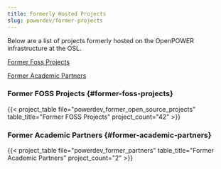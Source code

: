 ```yaml
---
title: Formerly Hosted Projects
slug: powerdev/former-projects
---
```


Below are a list of projects formerly hosted on the OpenPOWER infrastructure at the OSL.

[Former Foss Projects](#former-foss-projects)

[Former Academic Partners](#former-academic-partners)

### Former FOSS Projects {#former-foss-projects}
{{< project_table file="powerdev_former_open_source_projects" table_title="Former FOSS Projects" project_count="42" >}}

### Former Academic Partners {#former-academic-partners}
{{< project_table file="powerdev_former_partners" table_title="Former Academic Partners" project_count="2" >}}
